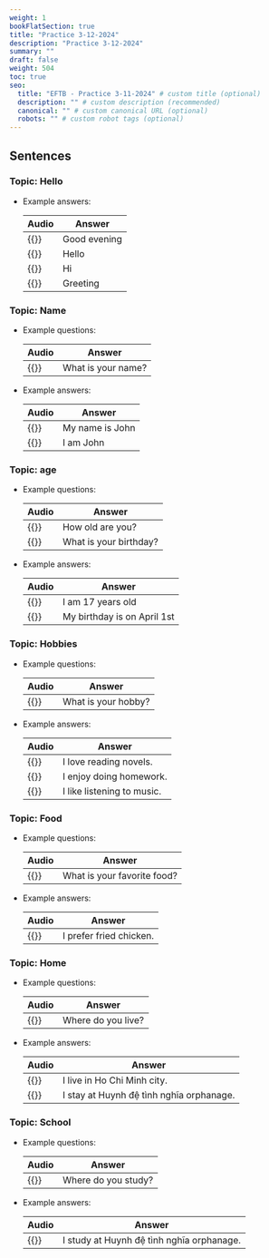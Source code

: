 ```yaml
---
weight: 1
bookFlatSection: true
title: "Practice 3-12-2024"
description: "Practice 3-12-2024"
summary: ""
draft: false
weight: 504
toc: true
seo:
  title: "EFTB - Practice 3-11-2024" # custom title (optional)
  description: "" # custom description (recommended)
  canonical: "" # custom canonical URL (optional)
  robots: "" # custom robot tags (optional)
---
```

## Sentences

### Topic: Hello

* Example answers:

  | Audio | Answer|
  | -- | -- |
  | {{<audio-player src="audio/practice_3-12_padded/Good evening.wav">}} | Good evening |
  | {{<audio-player src="audio/practice_3-12_padded/Hello.wav">}} | Hello |
  | {{<audio-player src="audio/practice_3-12_padded/Hi.mp3">}} | Hi |
  | {{<audio-player src="audio/practice_3-12_padded/Greeting.wav">}}| Greeting |

### Topic: Name

* Example questions:

  | Audio | Answer|
  | -- | -- |
  | {{<audio-player src="audio/practice_3-12_padded/What is your name.wav">}} | What is your name? |

* Example answers:

  | Audio | Answer|
  | -- | -- |
  | {{<audio-player src="audio/practice_3-12_padded/My name is John.wav">}} | My name is John |
  | {{<audio-player src="audio/practice_3-12_padded/I am John.wav">}} | I am John |

### Topic: age

* Example questions:

  | Audio | Answer|
  | -- | -- |
  | {{<audio-player src="audio/practice_3-12_padded/How old are you.wav">}} | How old are you? |
  | {{<audio-player src="audio/practice_3-12_padded/What is your birthday.wav">}} | What is your birthday? |

* Example answers:

  | Audio | Answer|
  | -- | -- |
  | {{<audio-player src="audio/practice_3-12_padded/I am 17 years old.wav">}} | I am 17 years old |
  | {{<audio-player src="audio/practice_3-12_padded/My birthday is on April 1th.wav">}} | My birthday is on April 1st |

### Topic: Hobbies

* Example questions:

  | Audio | Answer|
  | -- | -- |
  | {{<audio-player src="audio/practice_3-12_padded/What is your hobby.mp3">}} | What is your hobby?  |

* Example answers:

  | Audio | Answer|
  | -- | -- |
  | {{<audio-player src="audio/practice_3-12_padded/I love reading novels.mp3">}} | I love reading novels. |
  | {{<audio-player src="audio/practice_3-12_padded/I enjoy doing homework.mp3">}} | I enjoy doing homework. |
  | {{<audio-player src="audio/practice_3-12_padded/I like listening to music.mp3">}} | I like listening to music. |

### Topic: Food

* Example questions:

  | Audio | Answer|
  | -- | -- |
  | {{<audio-player src="audio/practice_3-12_padded/What is your favorite food.mp3">}} | What is your favorite food?  |

* Example answers:

  | Audio | Answer|
  | -- | -- |
  | {{<audio-player src="audio/practice_3-12_padded/I prefer fried chicken.mp3">}} | I prefer fried chicken. |

### Topic: Home

* Example questions:

  | Audio | Answer|
  | -- | -- |
  | {{<audio-player src="audio/practice_3-12_padded/Where do you live.wav">}} | Where do you live? |

* Example answers:

  | Audio | Answer|
  | -- | -- |
  | {{<audio-player src="audio/practice_3-12_padded/I live in Ho Chi Minh city.mp3">}} | I live in Ho Chi Minh city. |
  | {{<audio-player src="audio/practice_3-12_padded/I stay at Huynh đệ tình nghĩa orphanage.mp3">}} | I stay at Huynh đệ tình nghĩa orphanage. |


### Topic: School

* Example questions:

  | Audio | Answer|
  | -- | -- |
  | {{<audio-player src="audio/practice_3-12_padded/Where do you study.mp3">}} | Where do you study? |

* Example answers:

  | Audio | Answer|
  | -- | -- |
  | {{<audio-player src="audio/practice_3-12_padded/I study at Huynh Đệ Tình Nghĩa orphanage.mp3">}} | I study at Huynh đệ tình nghĩa orphanage. |
